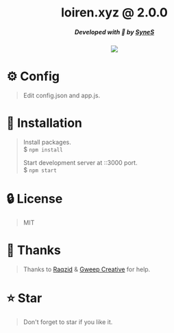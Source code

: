 <div align="center">
    <h1>loiren.xyz @ 2.0.0</h1>
    <h5>Developed with 💙 by <a href="https://synes.me">SyneS</a></h5>
    <img src="width=1369&height=676]https://cdn.discordapp.com/attachments/842862067253116938/1075500906847666258/image.png">
</div>

# ⚙️ Config
> Edit config.json and app.js.

# 📜 Installation
> Install packages. \
> $ `npm install`
>
> Start development server at ::3000 port. \
> $ `npm start`
>

# 🔒 License
> MIT

# 💖 Thanks
> Thanks to <a href="https://github.com/raqzid">Raqzid</a> & <a href="https://github.com/GweepCreative">Gweep Creative</a> for help.

# ⭐ Star
> Don't forget to star if you like it.
